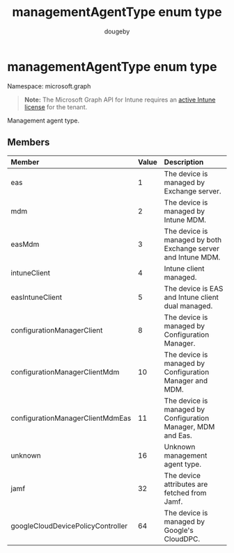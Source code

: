 ﻿---
title: "managementAgentType enum type"
description: "Management agent type."
author: "dougeby"
localization_priority: Normal
ms.prod: "intune"
doc_type: enumPageType
---

# managementAgentType enum type

Namespace: microsoft.graph

> **Note:** The Microsoft Graph API for Intune requires an [active Intune license](https://go.microsoft.com/fwlink/?linkid=839381) for the tenant.

Management agent type.

## Members

| Member                            | Value | Description                                                   |
| :-------------------------------- | :---- | :------------------------------------------------------------ |
| eas                               | 1     | The device is managed by Exchange server.                     |
| mdm                               | 2     | The device is managed by Intune MDM.                          |
| easMdm                            | 3     | The device is managed by both Exchange server and Intune MDM. |
| intuneClient                      | 4     | Intune client managed.                                        |
| easIntuneClient                   | 5     | The device is EAS and Intune client dual managed.             |
| configurationManagerClient        | 8     | The device is managed by Configuration Manager.               |
| configurationManagerClientMdm     | 10    | The device is managed by Configuration Manager and MDM.       |
| configurationManagerClientMdmEas  | 11    | The device is managed by Configuration Manager, MDM and Eas.  |
| unknown                           | 16    | Unknown management agent type.                                |
| jamf                              | 32    | The device attributes are fetched from Jamf.                  |
| googleCloudDevicePolicyController | 64    | The device is managed by Google's CloudDPC.                   |

